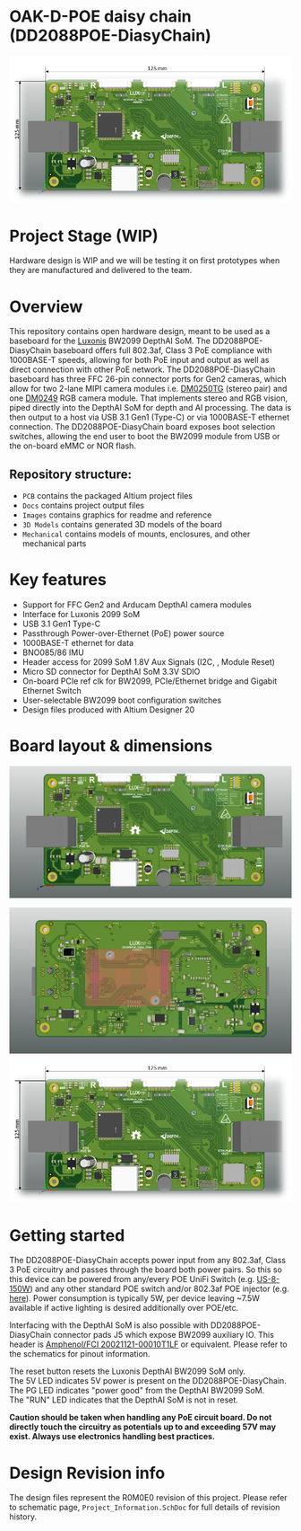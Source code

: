 # OAK-D-POE daisy chain  (DD2088POE-DiasyChain)

![](Images/oak-d-poe-daisy-dimensions.png)

# Project Stage (WIP)
Hardware design is WIP and we will be testing it on first prototypes when they are manufactured and delivered to the team. 

# Overview

This repository contains open hardware design, meant to be used as a baseboard for the [Luxonis](https://www.luxonis.com/depthai) BW2099 DepthAI SoM. The DD2088POE-DiasyChain baseboard offers full 802.3af, Class 3 PoE compliance with 1000BASE-T speeds, allowing for both PoE input and output as well as direct connection with other PoE network. The DD2088POE-DiasyChain baseboard has three FFC 26-pin connector ports for Gen2 cameras, which allow for two 2-lane MIPI camera modules i.e. [DM0250TG](https://github.com/luxonis/depthai-hardware/tree/master/DM0250TG_DepthAI_Mono_Camera/R1M1E1) (stereo pair) and one [DM0249](https://github.com/luxonis/depthai-hardware/tree/master/DM0249_DepthAI_RGB_Camera/R1M1E1) RGB camera module. That implements stereo and RGB vision, piped directly into the DepthAI SoM for depth and AI processing. The data is then output to a host via USB 3.1 Gen1 (Type-C) or via 1000BASE-T ethernet connection. 
The DD2088POE-DiasyChain board exposes boot selection switches, allowing the end user to boot the BW2099 module from USB or the on-board eMMC or NOR flash. 

## Repository structure:
* `PCB` contains the packaged Altium project files
* `Docs` contains project output files
* `Images` contains graphics for readme and reference
* `3D Models` contains generated 3D models of the board
* `Mechanical` contains models of mounts, enclosures, and other mechanical parts

# Key features
* Support for FFC Gen2 and Arducam DepthAI camera modules
* Interface for Luxonis 2099 SoM
* USB 3.1 Gen1 Type-C
* Passthrough Power-over-Ethernet (PoE) power source
* 1000BASE-T ethernet for data
* BNO085/86 IMU 
* Header access for 2099 SoM 1.8V Aux Signals (I2C, , Module Reset) 
* Micro SD connector for DepthAI SoM 3.3V SDIO
* On-board PCIe ref clk for BW2099, PCIe/Ethernet bridge and Gigabit Ethernet Switch
* User-selectable BW2099 boot configuration switches
* Design files produced with Altium Designer 20


# Board layout & dimensions

![](Images/oak-d-poe-daisy-top.png)

![](Images/oak-d-poe-daisy-bot.png)
![](Images/oak-d-poe-daisy-dimensions.png)

# Getting started
The DD2088POE-DiasyChain accepts power input from any 802.3af, Class 3 PoE circuitry and passes through the board both power pairs.  So this so this device can be powered from any/every POE UniFi Switch (e.g. [US-8-150W](https://www.ui.com/unifi-switching/unifi-switch-8-150w/)) and any other standard POE switch and/or 802.3af POE injector (e.g. [here](https://www.amazon.com/Injector-U-POE-af-802-3af-Supported-Ethernet/dp/B07SH2NM9F/ref=sr_1_3?dchild=1&keywords=ubiquiti+48v+poe+injector&qid=1614832809&sr=8-3)).   Power consumption is typically 5W, per device leaving ~7.5W available if active lighting is desired additionally over POE/etc.  

Interfacing with the DepthAI SoM is also possible with DD2088POE-DiasyChain connector pads J5 which expose BW2099 auxiliary IO. This header is [Amphenol/FCI 20021121-00010T1LF](https://octopart.com/20021121-00010t1lf-amphenol+icc+%2F+fci-93112650?r=sp) or equivalent. Please refer to the schematics for pinout information.

The reset button resets the Luxonis DepthAI BW2099 SoM only.   
The 5V LED indicates 5V power is present on the DD2088POE-DiasyChain.   
The PG LED indicates "power good" from the DepthAI BW2099 SoM.   
The "RUN" LED indicates that the DepthAI SoM is not in reset.  

**Caution should be taken when handling any PoE circuit board. Do not directly touch the circuitry as potentials up to and exceeding 57V may exist. Always use electronics handling best practices.** 


# Design Revision info
The design files represent the R0M0E0 revision of this project. Please refer to schematic page, `Project_Information.SchDoc` for full details of revision history.
